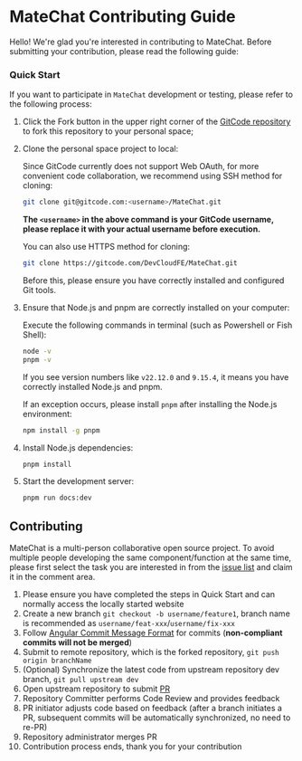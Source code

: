 # MateChat Contributing Guide

Hello! We're glad you're interested in contributing to MateChat. Before submitting your contribution, please read the following guide:

### Quick Start

If you want to participate in `MateChat` development or testing, please refer to the following process:

1. Click the Fork button in the upper right corner of the [GitCode repository](https://gitcode.com/DevCloudFE/MateChat.git) to fork this repository to your personal space;
2. Clone the personal space project to local:

   Since GitCode currently does not support Web OAuth, for more convenient code collaboration, we recommend using SSH method for cloning:

   ```bash
   git clone git@gitcode.com:<username>/MateChat.git
   ```

   **The `<username>` in the above command is your GitCode username, please replace it with your actual username before execution.**

   You can also use HTTPS method for cloning:

   ```bash
   git clone https://gitcode.com/DevCloudFE/MateChat.git
   ```

   Before this, please ensure you have correctly installed and configured Git tools.

3. Ensure that Node.js and pnpm are correctly installed on your computer:

   Execute the following commands in terminal (such as Powershell or Fish Shell):

   ```bash
   node -v
   pnpm -v
   ```

   If you see version numbers like `v22.12.0` and `9.15.4`, it means you have correctly installed Node.js and pnpm.

   If an exception occurs, please install `pnpm` after installing the Node.js environment:

   ```bash
   npm install -g pnpm
   ```

4. Install Node.js dependencies:

   ```bash
   pnpm install
   ```

5. Start the development server:

   ```bash
   pnpm run docs:dev
   ```

## Contributing

MateChat is a multi-person collaborative open source project. To avoid multiple people developing the same component/function at the same time, please first select the task you are interested in from the [issue list](https://gitcode.com/DevCloudFE/MateChat/issues) and claim it in the comment area.

1. Please ensure you have completed the steps in Quick Start and can normally access the locally started website
2. Create a new branch `git checkout -b username/feature1`, branch name is recommended as `username/feat-xxx`/`username/fix-xxx`
3. Follow [Angular Commit Message Format](https://github.com/angular/angular/blob/master/CONTRIBUTING.md#commit) for commits (**non-compliant commits will not be merged**)
4. Submit to remote repository, which is the forked repository, `git push origin branchName`
5. (Optional) Synchronize the latest code from upstream repository dev branch, `git pull upstream dev`
6. Open upstream repository to submit [PR](https://gitcode.com/DevCloudFE/MateChat/pulls)
7. Repository Committer performs Code Review and provides feedback
8. PR initiator adjusts code based on feedback (after a branch initiates a PR, subsequent commits will be automatically synchronized, no need to re-PR)
9. Repository administrator merges PR
10. Contribution process ends, thank you for your contribution